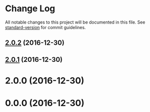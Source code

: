 # Change Log

All notable changes to this project will be documented in this file. See [standard-version](https://github.com/conventional-changelog/standard-version) for commit guidelines.

<a name="2.0.2"></a>
## [2.0.2](https://github.com/raguilera82/angular-github-library/compare/v2.0.1...v2.0.2) (2016-12-30)



<a name="2.0.1"></a>
## [2.0.1](https://github.com/raguilera82/angular-github-library/compare/v2.0.0...v2.0.1) (2016-12-30)



<a name="2.0.0"></a>
# 2.0.0 (2016-12-30)



<a name="0.0.0"></a>
# 0.0.0 (2016-12-30)

